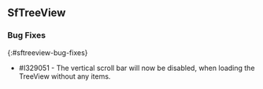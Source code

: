 ## SfTreeView

### Bug Fixes
{:#sftreeview-bug-fixes}

* \#I329051 - The vertical scroll bar will now be disabled, when loading the TreeView without any items.